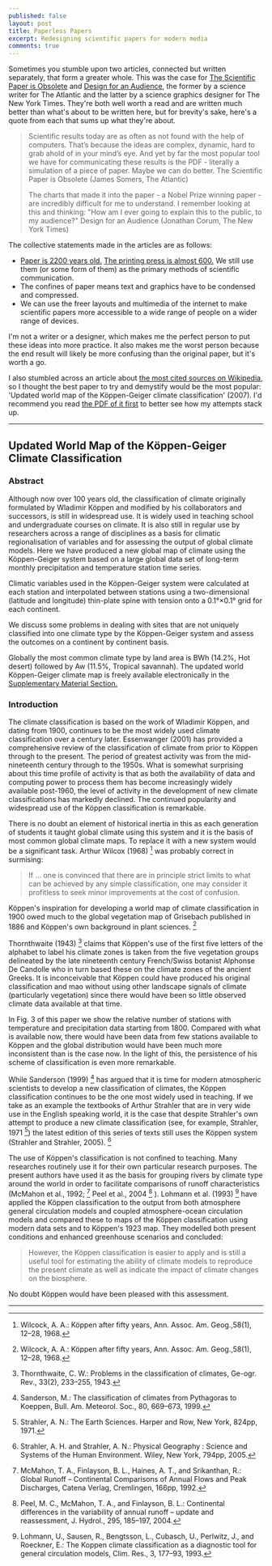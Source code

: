 ```yaml
---
published: false
layout: post
title: Paperless Papers
excerpt: Redesigning scientific papers for modern media
comments: true
---
```


Sometimes you stumble upon two articles, connected but written separately, that form a greater whole. This was the case for [The Scientific Paper is Obsolete](https://www.theatlantic.com/science/archive/2018/04/the-scientific-paper-is-obsolete/556676/) and [Design for an Audience](http://style.org/ku/), the former by a science writer for The Atlantic and the latter by a science graphics designer for The New York Times. They're both well worth a read and are written much better than what's about to be written here, but for brevity's sake, here's a quote from each that sums up what they're about.

> Scientific results today are as often as not found with the help of computers. That’s because the ideas are complex, dynamic, hard to grab ahold of in your mind’s eye. And yet by far the most popular tool we have for communicating these results is the PDF - literally a simulation of a piece of paper. Maybe we can do better.
> The Scientific Paper is Obsolete (James Somers, The Atlantic)
>
> The charts that made it into the paper - a Nobel Prize winning paper - are incredibly difficult for me to understand. I remember looking at this and thinking: "How am I ever going to explain this to the public, to my audience?"
> Design for an Audience (Jonathan Corum, The New York Times)

The collective statements made in the articles are as follows:

* [Paper is 2200 years old.](https://en.wikipedia.org/wiki/History_of_paper) [The printing press is almost 600.](https://en.wikipedia.org/wiki/Printing_press) We still use them (or some form of them) as the primary methods of scientific communication.
* The confines of paper means text and graphics have to be condensed and compressed.
* We can use the freer layouts and multimedia of the internet to make scientific papers more accessible to a wide range of people on a wider range of devices.

I'm not a writer or a designer, which makes me the perfect person to put these ideas into more practice. It also makes me the worst person because the end result will likely be more confusing than the original paper, but it's worth a go.

I also stumbled across an article about [the most cited sources on Wikipedia](https://blog.wikimedia.org/2018/04/05/ten-most-cited-sources-wikipedia/), so I thought the best paper to try and demystify would be the most popular: 'Updated world map of the Köppen-Geiger climate classification' (2007). I'd recommend you read [the PDF of it first](https://www.hydrol-earth-syst-sci.net/11/1633/2007/hess-11-1633-2007.pdf) to better see how my attempts stack up.

---

## Updated World Map of the Köppen-Geiger Climate Classification

### Abstract

Although now over 100 years old, the classification of climate originally formulated by Wladimir Köppen and modified by his collaborators and successors, is still in widespread use. It is widely used in teaching school and undergraduate courses on climate. It is also still in regular use by researchers across a range of disciplines as a basis for climatic regionalisation of variables and for assessing the output of global climate models. Here we have produced a new global map of climate using the Köppen-Geiger system based on a large global data set of long-term monthly precipitation and temperature station time series.

Climatic variables used in the Köppen-Geiger system were calculated at each station and interpolated between stations using a two-dimensional (latitude and longitude) thin-plate spine with tension onto a  0.1°×0.1° grid for each continent.

We discuss some problems in dealing with sites that are not uniquely classified into one climate type by the Köppen-Geiger system and assess the outcomes on a continent by continent basis.

Globally the most common climate type by land area is BWh (14.2%, Hot desert) followed by Aw (11.5%, Tropical savannah). The updated world Köppen-Geiger climate map is freely available electronically in the [Supplementary Material Section.](http://www.hydrol-earth-syst-sci.net/11/1633/2007/hess-11-1633-2007-supplement.zip)

### Introduction

The climate classification is based on the work of Wladimir Köppen, and dating from 1900, continues to be the most widely used climate classification over a century later. Essenwanger (2001) has provided a comprehensive review of the classification of climate from prior to Köppen through to the present. The period of greatest activity was from the mid-nineteenth century through to the 1950s. What is somewhat surprising about this time profile of activity is that as both the availability of data and computing power to process them has become increasingly widely available post-1960, the level of activity in the development of new climate classifications has markedly declined. The continued popularity and widespread use of the Köppen classification is remarkable.

There is no doubt an element of historical inertia in this as each generation of students it taught global climate using this system and it is the basis of most common global climate maps. To replace it with a new system would be a significant task. Arthur Wilcox (1968) [^1] was probably correct in surmising:

> If ... one is convinced that there are in principle strict limits to what can be achieved by any simple classification, one may consider it profitless to seek minor improvements at the cost of confusion.

Köppen's inspiration for developing a world map of climate classification in 1900 owed much to the global vegetation map of Grisebach published in 1886 and Köppen's own background in plant sciences. [^1]

Thornthwaite (1943) [^2] claims that Köppen's use of the first five letters of the alphabet to label his climate zones is taken from the five vegetation groups delineated by the late nineteenth century French/Swiss botanist Alphonse De Candolle who in turn based these on the climate zones of the ancient Greeks. It is inconceivable that Köppen could have produced his original classification and mao without using other landscape signals of climate (particularly vegetation) since there would have been so little observed climate data available at that time.

In Fig. 3 of this paper we show the relative number of stations with temperature and precipitation data starting from 1800. Compared with what is available now, there would have been data from few stations available to Köppen and the global distribution would have been much more inconsistent than is the case now. In the light of this, the persistence of his scheme of classification is even more remarkable.

While Sanderson (1999) [^3] has argued that it is time for modern atmospheric scientists to develop a new classification of climates, the Köppen classification continues to be the one most widely used in teaching. If we take as an example the textbooks of Arthur Strahler that are in very wide use in the English speaking world, it is the case that despite Strahler's own attempt to produce a new climate classification (see, for example, Strahler, 1971 [^4]) the latest edition of this series of texts still uses the Köppen system (Strahler and Strahler, 2005). [^5]

The use of Köppen's classification is not confined to teaching. Many researches routinely use it for their own particular research purposes. The present authors have used it as the basis for grouping rivers by climate type around the world in order to facilitate comparisons of runoff characteristics (McMahon et al., 1992; [^6] Peel et al., 2004 [^7]  ). Lohmann et al. (1993) [^8] have applied the Köppen classification to the output from both atmosphere general circulation models and coupled atmosphere-ocean circulation models and compared these to maps of the Köppen classification using modern data sets and to Köppen's 1923 map. They modelled both present conditions and enhanced greenhouse scenarios and concluded:

>However, the Köppen classification is easier to apply and is still a useful tool for estimating the ability of climate models to reproduce the present climate as well as indicate the impact of climate changes on the biosphere.

No doubt Köppen would have been pleased with this assessment.

---

[^1]: Wilcock, A. A.: Köppen after fifty years, Ann. Assoc. Am. Geog.,58(1), 12–28, 1968.
[^2]: Thornthwaite, C. W.: Problems in the classification of climates, Ge-ogr. Rev., 33(2), 233–255, 1943.
[^3]: Sanderson, M.: The classification of climates from Pythagoras to Koeppen, Bull. Am. Meteorol. Soc., 80, 669–673, 1999.
[^4]: Strahler, A. N.: The Earth Sciences. Harper and Row, New York, 824pp, 1971.
[^5]: Strahler, A. H. and Strahler, A. N.: Physical Geography : Science and Systems of the Human Environment. Wiley, New York, 794pp, 2005.
[^6]: McMahon, T. A., Finlayson, B. L., Haines, A. T., and Srikanthan, R.: Global Runoff – Continental Comparisons of Annual Flows and Peak Discharges, Catena Verlag, Cremlingen, 166pp, 1992.
[^7]: Peel, M. C., McMahon, T. A., and Finlayson, B. L.: Continental differences in the variability of annual runoff – update and reassessment, J. Hydrol., 295, 185–197, 2004.
[^8]: Lohmann, U., Sausen, R., Bengtsson, L., Cubasch, U., Perlwitz, J., and Roeckner, E.: The Koppen climate classification as a diagnostic tool for general circulation models, Clim. Res., 3, 177–93, 1993.
